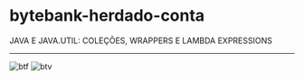 # bytebank-herdado-conta
JAVA E JAVA.UTIL: COLEÇÕES, WRAPPERS E LAMBDA EXPRESSIONS<hr>

![btf](https://user-images.githubusercontent.com/97696243/186995681-65c038e8-1e42-4639-bdbb-3461b29e935a.png)
![btv](https://user-images.githubusercontent.com/97696243/186995690-50fc177a-e3cf-47b8-8c73-6cf1d43df434.jpg)

